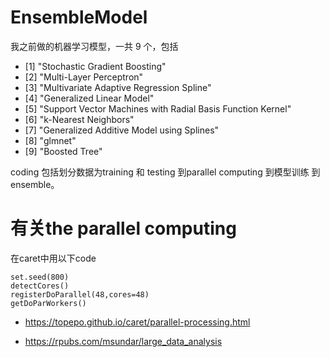 # EnsembleModel

我之前做的机器学习模型，一共 9 个，包括


* [1] "Stochastic Gradient Boosting"                             
* [2] "Multi-Layer Perceptron"                                   
* [3] "Multivariate Adaptive Regression Spline"                  
* [4] "Generalized Linear Model"                                 
* [5] "Support Vector Machines with Radial Basis Function Kernel"
* [6] "k-Nearest Neighbors"                                      
* [7] "Generalized Additive Model using Splines"                 
* [8] "glmnet"                                                   
* [9] "Boosted Tree"

coding 包括划分数据为training 和 testing 到parallel computing 到模型训练 到ensemble。


# 有关the parallel computing

在caret中用以下code
```
set.seed(800)
detectCores()
registerDoParallel(48,cores=48)
getDoParWorkers()
```

* <https://topepo.github.io/caret/parallel-processing.html>

* <https://rpubs.com/msundar/large_data_analysis>
